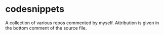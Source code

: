 # codesnippets

A collection of various repos commented by myself. Attribution is given in the bottom comment of the source file.
